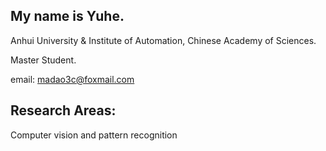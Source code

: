 ## My name is Yuhe. 

Anhui University & Institute of Automation, Chinese Academy of Sciences.

Master Student.


email:
madao3c@foxmail.com

## Research Areas:

Computer vision and pattern recognition
